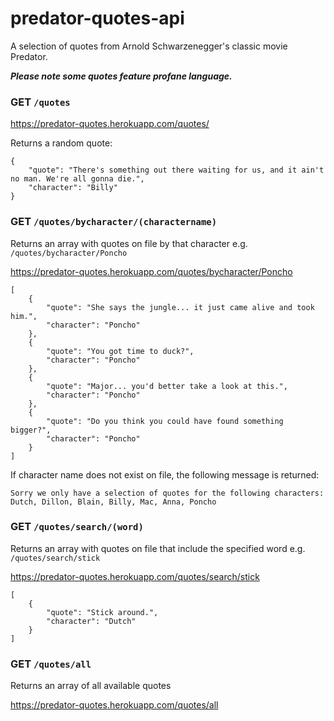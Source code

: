 # predator-quotes-api

A selection of quotes from Arnold Schwarzenegger's classic movie Predator.

***Please note some quotes feature profane language.***


### GET `/quotes`

https://predator-quotes.herokuapp.com/quotes/

Returns a random quote:
```
{
	"quote": "There's something out there waiting for us, and it ain't no man. We're all gonna die.",
	"character": "Billy"
}
```


### GET `/quotes/bycharacter/(charactername)`

Returns an array with quotes on file by that character e.g. `/quotes/bycharacter/Poncho`

https://predator-quotes.herokuapp.com/quotes/bycharacter/Poncho

```
[
	{
		"quote": "She says the jungle... it just came alive and took him.",
		"character": "Poncho"
	},
	{
		"quote": "You got time to duck?",
		"character": "Poncho"
	},
	{
		"quote": "Major... you'd better take a look at this.",
		"character": "Poncho"
	},
	{
		"quote": "Do you think you could have found something bigger?",
		"character": "Poncho"
	}
]
```

If character name does not exist on file, the following message is returned:

`Sorry we only have a selection of quotes for the following characters: Dutch, Dillon, Blain, Billy, Mac, Anna, Poncho`


### GET `/quotes/search/(word)`

Returns an array with quotes on file that include the specified word e.g. `/quotes/search/stick`

https://predator-quotes.herokuapp.com/quotes/search/stick

```
[
	{
		"quote": "Stick around.",
		"character": "Dutch"
	}
]
```
 
### GET `/quotes/all`

Returns an array of all available quotes

https://predator-quotes.herokuapp.com/quotes/all

